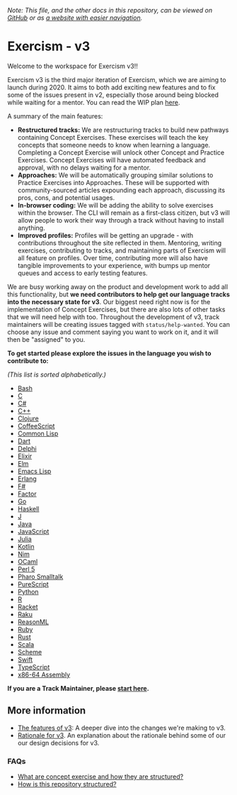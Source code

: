 _Note: This file, and the other docs in this repository, can be viewed on [GitHub](https://github.com/exercism/v3) or as [a website with easier navigation](https://exercism.github.io/v3)._

# Exercism - v3

Welcome to the workspace for Exercism v3!!

Exercism v3 is the third major iteration of Exercism, which we are aiming to launch during 2020. It aims to both add exciting new features and to fix some of the issues present in v2, especially those around being blocked while waiting for a mentor. You can read the WIP plan [here](https://github.com/exercism/v3/issues/690).

A summary of the main features:

- **Restructured tracks:** We are restructuring tracks to build new pathways containing Concept Exercises. These exercises will teach the key concepts that someone needs to know when learning a language. Completing a Concept Exercise will unlock other Concept and Practice Exercises. Concept Exercises will have automated feedback and approval, with no delays waiting for a mentor.
- **Approaches:** We will be automatically grouping similar solutions to Practice Exercises into Approaches. These will be supported with community-sourced articles expounding each approach, discussing its pros, cons, and potential usages.
- **In-browser coding:** We will be adding the ability to solve exercises within the browser. The CLI will remain as a first-class citizen, but v3 will allow people to work their way through a track without having to install anything.
- **Improved profiles:** Profiles will be getting an upgrade - with contributions throughout the site reflected in them. Mentoring, writing exercises, contributing to tracks, and maintaining parts of Exercism will all feature on profiles. Over time, contributing more will also have tangible improvements to your experience, with bumps up mentor queues and access to early testing features.

We are busy working away on the product and development work to add all this functionality, but **we need contributors to help get our language tracks into the necessary state for v3**. Our biggest need right now is for the implementation of Concept Exercises, but there are also lots of other tasks that we will need help with too. Throughout the development of v3, track maintainers will be creating issues tagged with `status/help-wanted`. You can choose any issue and comment saying you want to work on it, and it will then be "assigned" to you.

**To get started please explore the issues in the language you wish to contribute to:**

_(This list is sorted alphabetically.)_

- [Bash][track-bash]
- [C][track-c]
- [C#][track-csharp]
- [C++][track-cpp]
- [Clojure][track-clojure]
- [CoffeeScript][track-coffeescript]
- [Common Lisp][track-common-lisp]
- [Dart][track-dart]
- [Delphi][track-delphi]
- [Elixir][track-elixir]
- [Elm][track-elm]
- [Emacs Lisp][track-emacs-lisp]
- [Erlang][track-erlang]
- [F#][track-fsharp]
- [Factor][track-factor]
- [Go][track-go]
- [Haskell][track-haskell]
- [J][track-j]
- [Java][track-java]
- [JavaScript][track-javascript]
- [Julia][track-julia]
- [Kotlin][track-kotlin]
- [Nim][track-nim]
- [OCaml][track-ocaml]
- [Perl 5][track-perl5]
- [Pharo Smalltalk][track-pharo-smalltalk]
- [PureScript][track-purescript]
- [Python][track-python]
- [R][track-r]
- [Racket][track-racket]
- [Raku][track-raku]
- [ReasonML][track-reasonml]
- [Ruby][track-ruby]
- [Rust][track-rust]
- [Scala][track-scala]
- [Scheme][track-scheme]
- [Swift][track-swift]
- [TypeScript][track-typescript]
- [x86-64 Assembly][track-x86-64-assembly]

**If you are a Track Maintainer, please [start here](./docs/maintainers/README.md).**

## More information

- [The features of v3](./docs/features-of-v3.md): A deeper dive into the changes we're making to v3.
- [Rationale for v3](./docs/rationale-for-v3.md). An explanation about the rationale behind some of our our design decisions for v3.

### FAQs

- [What are concept exercise and how they are structured?](./docs/concept-exercises.md)
- [How is this repository structured?](./docs/maintainers/repository-structure.md)

[track-bash]: https://github.com/exercism/v3/issues?utf8=%E2%9C%93&q=is%3Aissue+is%3Aopen+label%3Astatus%2Fhelp-wanted+label%3Atrack%2Fbash
[track-c]: https://github.com/exercism/v3/issues?utf8=%E2%9C%93&q=is%3Aissue+is%3Aopen+label%3Astatus%2Fhelp-wanted+label%3Atrack%2Fc
[track-csharp]: https://github.com/exercism/v3/issues?utf8=%E2%9C%93&q=is%3Aissue+is%3Aopen+label%3Astatus%2Fhelp-wanted+label%3Atrack%2Fcsharp
[track-cpp]: https://github.com/exercism/v3/issues?utf8=%E2%9C%93&q=is%3Aissue+is%3Aopen+label%3Astatus%2Fhelp-wanted+label%3Atrack%2Fcpp
[track-coffeescript]: https://github.com/exercism/v3/issues?utf8=%E2%9C%93&q=is%3Aissue+is%3Aopen+label%3Astatus%2Fhelp-wanted+label%3Atrack%2Fcoffeescript
[track-clojure]: https://github.com/exercism/v3/issues?utf8=%E2%9C%93&q=is%3Aissue+is%3Aopen+label%3Astatus%2Fhelp-wanted+label%3Atrack%2Fclojure
[track-common-lisp]: https://github.com/exercism/v3/issues?utf8=%E2%9C%93&q=is%3Aissue+is%3Aopen+label%3Astatus%2Fhelp-wanted+label%3Atrack%2Fcommon-lisp
[track-dart]: https://github.com/exercism/v3/issues?utf8=%E2%9C%93&q=is%3Aissue+is%3Aopen+label%3Astatus%2Fhelp-wanted+label%3Atrack%2Fdart
[track-delphi]: https://github.com/exercism/v3/issues?utf8=%E2%9C%93&q=is%3Aissue+is%3Aopen+label%3Astatus%2Fhelp-wanted+label%3Atrack%2Fdelphi
[track-elixir]: https://github.com/exercism/v3/issues?utf8=%E2%9C%93&q=is%3Aissue+is%3Aopen+label%3Astatus%2Fhelp-wanted+label%3Atrack%2Felixir
[track-elm]: https://github.com/exercism/v3/issues?utf8=%E2%9C%93&q=is%3Aissue+is%3Aopen+label%3Astatus%2Fhelp-wanted+label%3Atrack%2Felm
[track-emacs-lisp]: https://github.com/exercism/v3/issues?utf8=%E2%9C%93&q=is%3Aissue+is%3Aopen+label%3Astatus%2Fhelp-wanted+label%3Atrack%2Femacs-lisp
[track-erlang]: https://github.com/exercism/v3/issues?utf8=%E2%9C%93&q=is%3Aissue+is%3Aopen+label%3Astatus%2Fhelp-wanted+label%3Atrack%2Ferlang
[track-fsharp]: https://github.com/exercism/v3/issues?utf8=%E2%9C%93&q=is%3Aissue+is%3Aopen+label%3Astatus%2Fhelp-wanted+label%3Atrack%2Ffsharp
[track-factor]: https://github.com/exercism/v3/issues?utf8=%E2%9C%93&q=is%3Aissue+is%3Aopen+label%3Astatus%2Fhelp-wanted+label%3Atrack%2Ffactor
[track-go]: https://github.com/exercism/v3/issues?utf8=%E2%9C%93&q=is%3Aissue+is%3Aopen+label%3Astatus%2Fhelp-wanted+label%3Atrack%2Fgo
[track-haskell]: https://github.com/exercism/v3/issues?utf8=%E2%9C%93&q=is%3Aissue+is%3Aopen+label%3Astatus%2Fhelp-wanted+label%3Atrack%2Fhaskell
[track-j]: https://github.com/exercism/v3/issues?utf8=%E2%9C%93&q=is%3Aissue+is%3Aopen+label%3Astatus%2Fhelp-wanted+label%3Atrack%2Fj
[track-java]: https://github.com/exercism/v3/issues?utf8=%E2%9C%93&q=is%3Aissue+is%3Aopen+label%3Astatus%2Fhelp-wanted+label%3Atrack%2Fjava
[track-javascript]: https://github.com/exercism/v3/issues?utf8=%E2%9C%93&q=is%3Aissue+is%3Aopen+label%3Astatus%2Fhelp-wanted+label%3Atrack%2Fjavascript
[track-julia]: https://github.com/exercism/v3/issues?utf8=%E2%9C%93&q=is%3Aissue+is%3Aopen+label%3Astatus%2Fhelp-wanted+label%3Atrack%2Fjulia
[track-kotlin]: https://github.com/exercism/v3/issues?utf8=%E2%9C%93&q=is%3Aissue+is%3Aopen+label%3Astatus%2Fhelp-wanted+label%3Atrack%2Fkotlin
[track-nim]: https://github.com/exercism/v3/issues?utf8=%E2%9C%93&q=is%3Aissue+is%3Aopen+label%3Astatus%2Fhelp-wanted+label%3Atrack%2Fnim
[track-ocaml]: https://github.com/exercism/v3/issues?utf8=%E2%9C%93&q=is%3Aissue+is%3Aopen+label%3Astatus%2Fhelp-wanted+label%3Atrack%2Focaml
[track-perl5]: https://github.com/exercism/v3/issues?utf8=%E2%9C%93&q=is%3Aissue+is%3Aopen+label%3Astatus%2Fhelp-wanted+label%3Atrack%2Fperl5
[track-pharo-smalltalk]: https://github.com/exercism/v3/issues?utf8=%E2%9C%93&q=is%3Aissue+is%3Aopen+label%3Astatus%2Fhelp-wanted+label%3Atrack%2Fpharo-smalltalk
[track-purescript]: https://github.com/exercism/v3/issues?utf8=%E2%9C%93&q=is%3Aissue+is%3Aopen+label%3Astatus%2Fhelp-wanted+label%3Atrack%2Fpurescript
[track-python]: https://github.com/exercism/v3/issues?utf8=%E2%9C%93&q=is%3Aissue+is%3Aopen+label%3Astatus%2Fhelp-wanted+label%3Atrack%2Fpython
[track-r]: https://github.com/exercism/v3/issues?utf8=%E2%9C%93&q=is%3Aissue+is%3Aopen+label%3Astatus%2Fhelp-wanted+label%3Atrack%2Fr
[track-raku]: https://github.com/exercism/v3/issues?utf8=%E2%9C%93&q=is%3Aissue+is%3Aopen+label%3Astatus%2Fhelp-wanted+label%3Atrack%2Fraku
[track-racket]: https://github.com/exercism/v3/issues?utf8=%E2%9C%93&q=is%3Aissue+is%3Aopen+label%3Astatus%2Fhelp-wanted+label%3Atrack%2Fracket
[track-reasonml]: https://github.com/exercism/v3/issues?utf8=%E2%9C%93&q=is%3Aissue+is%3Aopen+label%3Astatus%2Fhelp-wanted+label%3Atrack%2Freasonml
[track-ruby]: https://github.com/exercism/v3/issues?utf8=%E2%9C%93&q=is%3Aissue+is%3Aopen+label%3Astatus%2Fhelp-wanted+label%3Atrack%2Fruby
[track-rust]: https://github.com/exercism/v3/issues?utf8=%E2%9C%93&q=is%3Aissue+is%3Aopen+label%3Astatus%2Fhelp-wanted+label%3Atrack%2Frust
[track-scala]: https://github.com/exercism/v3/issues?utf8=%E2%9C%93&q=is%3Aissue+is%3Aopen+label%3Astatus%2Fhelp-wanted+label%3Atrack%2Fscala
[track-scheme]: https://github.com/exercism/v3/issues?utf8=%E2%9C%93&q=is%3Aissue+is%3Aopen+label%3Astatus%2Fhelp-wanted+label%3Atrack%2Fscheme
[track-swift]: https://github.com/exercism/v3/issues?utf8=%E2%9C%93&q=is%3Aissue+is%3Aopen+label%3Astatus%2Fhelp-wanted+label%3Atrack%2Fswift
[track-typescript]: https://github.com/exercism/v3/issues?utf8=%E2%9C%93&q=is%3Aissue+is%3Aopen+label%3Astatus%2Fhelp-wanted+label%3Atrack%2Ftypescript
[track-x86-64-assembly]: https://github.com/exercism/v3/issues?utf8=%E2%9C%93&q=is%3Aissue+is%3Aopen+label%3Astatus%2Fhelp-wanted+label%3Atrack%2Fx86-64-assembly
